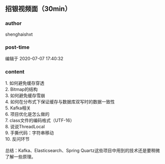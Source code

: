 ## 招银视频面（30min）
### author 
shenghaishxt
### post-time 

编辑于  2020-07-07 17:40:32
### content 
<div class="post-topic-des nc-post-content">
 <span>
 </span>
 1. 如何避免缓存穿透
 <br/>
 <span>
 </span>
 2. Bitmap的结构
 <br/>
 <span>
 </span>
 3. 如何避免缓存雪崩
 <br/>
 <span>
 </span>
 4. 如何在分布式下保证缓存与数据库双写时的数据一致性
 <br/>
 <span>
 </span>
 5. Kafka相关
 <br/>
 <span>
 </span>
 6. 项目优化是怎么做的
 <br/>
 <span>
 </span>
 7. class文件的编码格式（UTF-16）
 <br/>
 <span>
 </span>
 8. 说说ThreadLocal
 <br/>
 <span>
 </span>
 9. 手撕代码：字符串移动
 <br/>
 <div>
  <span>
  </span>
  10. 反问环节
 </div>
 <div>
  <br/>
 </div>
 <div>
  总结：Kafka、Elasticsearch、Spring Quartz这些项目中用到的技术还是要稍微了解一些原理。
 </div>
</div>
